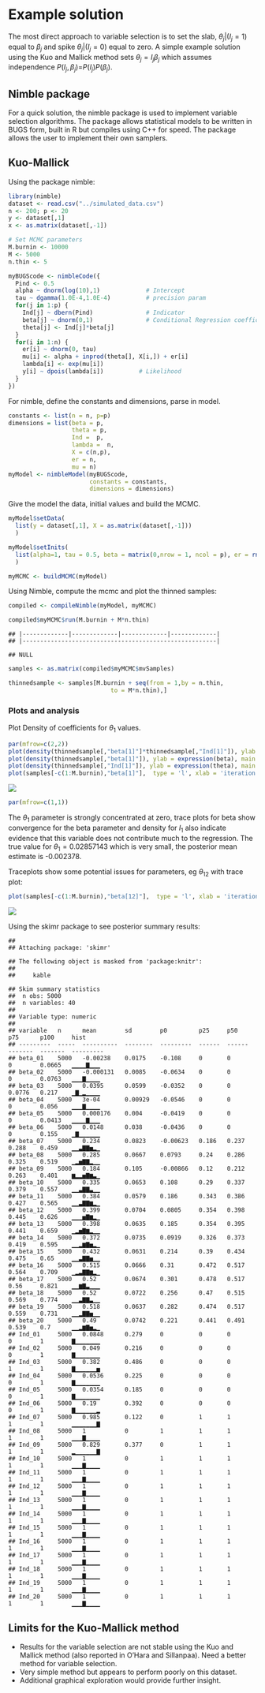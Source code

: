 
Example solution
================

The most direct approach to variable selection is to set the slab, *θ*<sub>*j*</sub>|(*I*<sub>*j*</sub> = 1) equal to *β*<sub>*j*</sub> and spike *θ*<sub>*j*</sub>|(*I*<sub>*j*</sub> = 0) equal to zero. A simple example solution using the Kuo and Mallick method sets *θ*<sub>*j*</sub> = *I*<sub>*j*</sub>*β*<sub>*j*</sub> which assumes independence *P*(*I*<sub>*j*</sub>, *β*<sub>*j*</sub>)=*P*(*I*<sub>*j*</sub>)*P*(*β*<sub>*j*</sub>).

Nimble package
--------------

For a quick solution, the nimble package is used to implement variable selection algorithms. The package allows statistical models to be written in BUGS form, built in R but compiles using C++ for speed. The package allows the user to implement their own samplers.

Kuo-Mallick
-----------

Using the package nimble:

``` r
library(nimble)
dataset <- read.csv("../simulated_data.csv")
n <- 200; p <- 20
y <- dataset[,1]
x <- as.matrix(dataset[,-1])

# Set MCMC parameters
M.burnin <- 10000
M <- 5000
n.thin <- 5

myBUGScode <- nimbleCode({
  Pind <- 0.5
  alpha ~ dnorm(log(10),1)             # Intercept 
  tau ~ dgamma(1.0E-4,1.0E-4)          # precision param
  for(j in 1:p) {
    Ind[j] ~ dbern(Pind)               # Indicator
    beta[j] ~ dnorm(0,1)               # Conditional Regression coefficient
    theta[j] <- Ind[j]*beta[j]
  }
  for(i in 1:n) {
    er[i] ~ dnorm(0, tau)
    mu[i] <- alpha + inprod(theta[], X[i,]) + er[i]
    lambda[i] <- exp(mu[i])
    y[i] ~ dpois(lambda[i])          # Likelihood 
  }
})
```

For nimble, define the constants and dimensions, parse in model.

``` r
constants <- list(n = n, p=p)
dimensions = list(beta = p,
                  theta = p,
                  Ind =  p,
                  lambda =  n,
                  X = c(n,p),
                  er = n,
                  mu = n)
myModel <- nimbleModel(myBUGScode, 
                       constants = constants, 
                       dimensions = dimensions)
```

Give the model the data, initial values and build the MCMC.

``` r
myModel$setData(
  list(y = dataset[,1], X = as.matrix(dataset[,-1]))
  )

myModel$setInits(
  list(alpha=1, tau = 0.5, beta = matrix(0,nrow = 1, ncol = p), er = rnorm(n,0,1))
  )

myMCMC <- buildMCMC(myModel)
```

Using Nimble, compute the mcmc and plot the thinned samples:

``` r
compiled <- compileNimble(myModel, myMCMC)

compiled$myMCMC$run(M.burnin + M*n.thin)
```

    ## |-------------|-------------|-------------|-------------|
    ## |-------------------------------------------------------|

    ## NULL

``` r
samples <- as.matrix(compiled$myMCMC$mvSamples)

thinnedsample <- samples[M.burnin + seq(from = 1,by = n.thin, 
                             to = M*n.thin),]
```

### Plots and analysis

Plot Density of coefficients for *θ*<sub>1</sub> values.

``` r
par(mfrow=c(2,2))
plot(density(thinnedsample[,"beta[1]"]*thinnedsample[,"Ind[1]"]), ylab = expression(theta), main = "Density for Theta[1]")
plot(density(thinnedsample[,"beta[1]"]), ylab = expression(beta), main = "Density for Beta[1]")
plot(density(thinnedsample[,"Ind[1]"]), ylab = expression(theta), main = "Density for Ind[1]")
plot(samples[-c(1:M.burnin),"beta[1]"],  type = 'l', xlab = 'iteration',  ylab = expression(beta), main = "trace for Beta[1]")
```

![](Example-Kuo-Mallick_files/figure-markdown_github/unnamed-chunk-5-1.png)

``` r
par(mfrow=c(1,1))
```

The *θ*<sub>1</sub> parameter is strongly concentrated at zero, trace plots for beta show convergence for the beta parameter and density for *I*<sub>1</sub> also indicate evidence that this variable does not contribute much to the regression. The true value for *θ*<sub>1</sub> = 0.02857143 which is very small, the posterior mean estimate is -0.002378.

Traceplots show some potential issues for parameters, eg *θ*<sub>12</sub> with trace plot:

``` r
plot(samples[-c(1:M.burnin),"beta[12]"],  type = 'l', xlab = 'iteration',  ylab = expression(beta), main = "trace for Beta[12]")
```

![](Example-Kuo-Mallick_files/figure-markdown_github/unnamed-chunk-6-1.png)

Using the skimr package to see posterior summary results:

    ## 
    ## Attaching package: 'skimr'

    ## The following object is masked from 'package:knitr':
    ## 
    ##     kable

    ## Skim summary statistics  
    ##  n obs: 5000    
    ##  n variables: 40    
    ## 
    ## Variable type: numeric
    ## 
    ## variable   n      mean        sd        p0         p25     p50     p75      p100     hist     
    ## ---------  -----  ----------  --------  ---------  ------  ------  -------  -------  ---------
    ## beta_01    5000   -0.00238    0.0175    -0.108     0       0       0        0.0665   ▁▁▁▁▇▁▁▁ 
    ## beta_02    5000   -0.000131   0.0085    -0.0634    0       0       0        0.0763   ▁▁▁▇▁▁▁▁ 
    ## beta_03    5000   0.0395      0.0599    -0.0352    0       0       0.0776   0.217    ▁▇▁▂▁▁▁▁ 
    ## beta_04    5000   3e-04       0.00929   -0.0546    0       0       0        0.056    ▁▁▁▇▁▁▁▁ 
    ## beta_05    5000   0.000176    0.004     -0.0419    0       0       0        0.0413   ▁▁▁▁▇▁▁▁ 
    ## beta_06    5000   0.0148      0.038     -0.0436    0       0       0        0.155    ▁▇▁▁▁▁▁▁ 
    ## beta_07    5000   0.234       0.0823    -0.00623   0.186   0.237   0.288    0.459    ▁▁▃▇▇▅▂▁ 
    ## beta_08    5000   0.285       0.0667    0.0793     0.24    0.286   0.325    0.519    ▁▂▅▇▇▂▁▁ 
    ## beta_09    5000   0.184       0.105     -0.00866   0.12    0.212   0.263    0.401    ▆▂▂▅▇▆▃▁ 
    ## beta_10    5000   0.335       0.0653    0.108      0.29    0.337   0.379    0.557    ▁▁▃▇▇▃▁▁ 
    ## beta_11    5000   0.384       0.0579    0.186      0.343   0.386   0.427    0.565    ▁▁▃▇▇▆▂▁ 
    ## beta_12    5000   0.399       0.0704    0.0805     0.354   0.398   0.445    0.626    ▁▁▁▅▇▆▂▁ 
    ## beta_13    5000   0.398       0.0635    0.185      0.354   0.395   0.441    0.659    ▁▂▅▇▆▂▁▁ 
    ## beta_14    5000   0.372       0.0735    0.0919     0.326   0.373   0.419    0.595    ▁▁▂▆▇▅▂▁ 
    ## beta_15    5000   0.432       0.0631    0.214      0.39    0.434   0.475    0.65     ▁▁▃▇▇▅▁▁ 
    ## beta_16    5000   0.515       0.0666    0.31       0.472   0.517   0.564    0.709    ▁▂▃▇▇▆▂▁ 
    ## beta_17    5000   0.52        0.0674    0.301      0.478   0.517   0.56     0.821    ▁▁▆▇▃▁▁▁ 
    ## beta_18    5000   0.52        0.0722    0.256      0.47    0.515   0.569    0.774    ▁▁▃▇▇▃▁▁ 
    ## beta_19    5000   0.518       0.0637    0.282      0.474   0.517   0.559    0.731    ▁▁▂▇▇▅▁▁ 
    ## beta_20    5000   0.49        0.0742    0.221      0.441   0.491   0.539    0.7      ▁▁▂▆▇▅▂▁ 
    ## Ind_01     5000   0.0848      0.279     0          0       0       0        1        ▇▁▁▁▁▁▁▁ 
    ## Ind_02     5000   0.049       0.216     0          0       0       0        1        ▇▁▁▁▁▁▁▁ 
    ## Ind_03     5000   0.382       0.486     0          0       0       1        1        ▇▁▁▁▁▁▁▅ 
    ## Ind_04     5000   0.0536      0.225     0          0       0       0        1        ▇▁▁▁▁▁▁▁ 
    ## Ind_05     5000   0.0354      0.185     0          0       0       0        1        ▇▁▁▁▁▁▁▁ 
    ## Ind_06     5000   0.19        0.392     0          0       0       0        1        ▇▁▁▁▁▁▁▂ 
    ## Ind_07     5000   0.985       0.122     0          1       1       1        1        ▁▁▁▁▁▁▁▇ 
    ## Ind_08     5000   1           0         1          1       1       1        1        ▁▁▁▇▁▁▁▁ 
    ## Ind_09     5000   0.829       0.377     0          1       1       1        1        ▂▁▁▁▁▁▁▇ 
    ## Ind_10     5000   1           0         1          1       1       1        1        ▁▁▁▇▁▁▁▁ 
    ## Ind_11     5000   1           0         1          1       1       1        1        ▁▁▁▇▁▁▁▁ 
    ## Ind_12     5000   1           0         1          1       1       1        1        ▁▁▁▇▁▁▁▁ 
    ## Ind_13     5000   1           0         1          1       1       1        1        ▁▁▁▇▁▁▁▁ 
    ## Ind_14     5000   1           0         1          1       1       1        1        ▁▁▁▇▁▁▁▁ 
    ## Ind_15     5000   1           0         1          1       1       1        1        ▁▁▁▇▁▁▁▁ 
    ## Ind_16     5000   1           0         1          1       1       1        1        ▁▁▁▇▁▁▁▁ 
    ## Ind_17     5000   1           0         1          1       1       1        1        ▁▁▁▇▁▁▁▁ 
    ## Ind_18     5000   1           0         1          1       1       1        1        ▁▁▁▇▁▁▁▁ 
    ## Ind_19     5000   1           0         1          1       1       1        1        ▁▁▁▇▁▁▁▁ 
    ## Ind_20     5000   1           0         1          1       1       1        1        ▁▁▁▇▁▁▁▁

Limits for the Kuo-Mallick method
---------------------------------

-   Results for the variable selection are not stable using the Kuo and Mallick method (also reported in O’Hara and Sillanpaa). Need a better method for variable selection.
-   Very simple method but appears to perform poorly on this dataset.
-   Additional graphical exploration would provide further insight.
